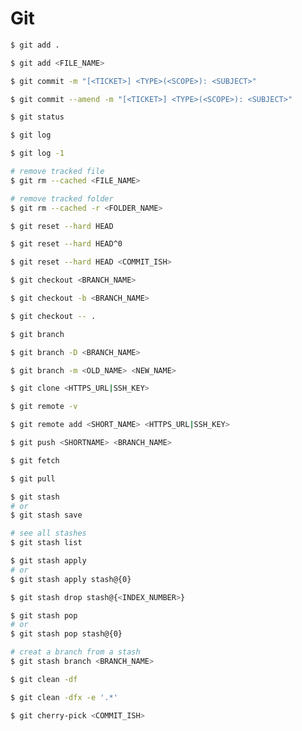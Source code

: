 # Git

```bash
$ git add .

$ git add <FILE_NAME>
```

```bash
$ git commit -m "[<TICKET>] <TYPE>(<SCOPE>): <SUBJECT>"

$ git commit --amend -m "[<TICKET>] <TYPE>(<SCOPE>): <SUBJECT>"
```

```bash
$ git status
```

```bash
$ git log

$ git log -1
```

```bash
# remove tracked file
$ git rm --cached <FILE_NAME>

# remove tracked folder
$ git rm --cached -r <FOLDER_NAME>
```

```bash
$ git reset --hard HEAD

$ git reset --hard HEAD^0

$ git reset --hard HEAD <COMMIT_ISH>
```

```bash
$ git checkout <BRANCH_NAME>

$ git checkout -b <BRANCH_NAME>

$ git checkout -- .
```

```bash
$ git branch

$ git branch -D <BRANCH_NAME>

$ git branch -m <OLD_NAME> <NEW_NAME>
```

```bash
$ git clone <HTTPS_URL|SSH_KEY>
```

```bash
$ git remote -v

$ git remote add <SHORT_NAME> <HTTPS_URL|SSH_KEY>
```

```bash
$ git push <SHORTNAME> <BRANCH_NAME>
```

```bash
$ git fetch
```

```bash
$ git pull
```

```bash
$ git stash
# or
$ git stash save

# see all stashes
$ git stash list

$ git stash apply
# or
$ git stash apply stash@{0}

$ git stash drop stash@{<INDEX_NUMBER>}

$ git stash pop
# or
$ git stash pop stash@{0}

# creat a branch from a stash
$ git stash branch <BRANCH_NAME>
```

```bash
$ git clean -df

$ git clean -dfx -e '.*'
```

```bash
$ git cherry-pick <COMMIT_ISH>
```
